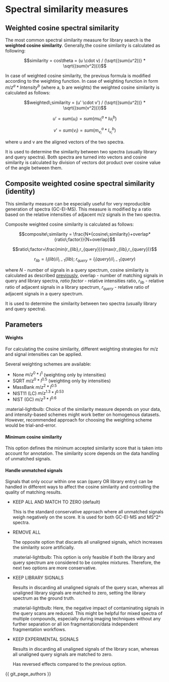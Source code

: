 # **Spectral similarity measures**

## **Weighted cosine spectral similarity**

The most common spectral similarity measure for library search is the **weighted cosine similarity**. Generally,the cosine similarity is calculated as following:

$$similarity = cos\theta = (u \cdot v) / (\sqrt{(sum(u^2))} * \sqrt{(sum(v^2))})$$

In case of weighted cosine similarity, the previous formula is modified according to the weighting function. In case of weighting function in form $m/z^a*{Intensity}^b$ (where a, b are weights) the weighted cosine similarity is calculated as follows:

$$weighted\;similarity = (u' \cdot v') / (\sqrt{(sum(u^2))} * \sqrt{(sum(v^2))})$$

$$u' = sum(u_i) = sum(m{u_i}^a*I{u_i}^b)$$

$$v' = sum(v_i) = sum(m_{v_i}^a*I_{v_i}^b)$$

where u and v are the aligned vectors of the two spectra.

It is used to determine the similarity between two spectra (usually library and query spectra). Both spectra are turned into vectors and cosine similarity is calculated by division of vectors dot product over cosine value of the angle between them.

## **Composite weighted cosine spectral similarity (identity)**

This similarity measure can be especially useful for very reproducible generation of spectra (GC-EI-MS). This measure is modified by a ratio based on the relative intensities of adjacent m/z signals in the two spectra.

Composite weighted cosine similarity is calculated as follows:

$$composite\;similarity = \frac{N*{cosine\;similarity}+overlap*{ratio\;factor}}{N+overlap}$$

$$ratio\;factor=\frac{min(r_{lib},r_{query})}{max(r_{lib},r_{query})}$$

$$r_{lib}=I_i(lib)/I_{i-1}(lib);\;r_{query}=I_i(query)/I_{i-1}(query)$$

where $N$ - number of signals in a query spectrum, cosine similarity is calculated as described [previously](#weighted-cosine-spectral-similarity), overlap - number of matching signals in query and library spectra, $ratio\;factor$ - relative intensities ratio, $r_{lib}$ - relative ratio of adjacent signals in a library spectrum, $r_{query}$ - relative ratio of adjacent signals in a query spectrum.

[//]: # (TODO So is it abundance or intensities)

It is used to determine the similarity between two spectra (usually library and query spectra).

## **Parameters**

#### **Weights**

For calculating the cosine similarity, different weighting strategies for  m/z and signal intensities can be applied.

[//]: # (Weights are applied to m/z and intensity as follows $m/z^a*{Intensity}^b$.)

Several weighting schemes are available:

- None $m/z^0*I^1$ (weighting only by intensities)
- SQRT $m/z^0*I^0.5$ (weighting only by intensities)
- MassBank $m/z^2*I^0.5$
- NIST11 (LC) $m/z^{1.3}*I^{0.53}$
- NIST (GC) $m/z^3*I^{0.6}$

:material-lightbulb: Choice of the similarity measure depends on your data, and intensity-based schemes might work better on homogenous datasets. However, recommended approach for choosing the weighting scheme would be trial-and-error.

#### **Minimum cosine similarity**

This option defines the minimum accepted similarity  score that is taken into account for annotation. The similarity score depends on the data handling of unmatched signals.

#### **Handle unmatched signals**

Signals that only occur within one scan (query OR library entry) can be handled in different ways to affect the cosine similarity and controlling the quality  of matching results.

- KEEP ALL AND MATCH TO ZERO (default)

    This is the standard conservative approach where all unmatched signals weigh negatively on the score. It is used for both GC-EI-MS and MS^2^ spectra.

- REMOVE ALL

    The opposite option that discards all unaligned signals, which increases the similarity score artificially.

    :material-lightbulb: This option is only feasible if both the library and query spectrum are considered to be complex mixtures. Therefore, the next two options are more conservative.

- KEEP LIBRARY SIGNALS

    Results in discarding all unaligned signals of the query scan, whereas all unaligned library signals are matched to zero, setting the library spectrum as the ground truth.

    :material-lightbulb: Here, the negative impact of contaminating signals in the query scans are reduced. This might be helpful for mixed spectra of multiple compounds, especially during imaging techniques without any further separation or all ion fragmentation/data independent fragmentation workflows.

- KEEP EXPERIMENTAL SIGNALS

    Results in discarding all unaligned signals of the library scan, whereas all unaligned query signals are matched to zero.

    Has reversed effects compared to the previous option.

{{ git_page_authors }}
